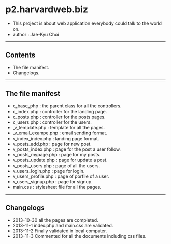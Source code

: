 p2.harvardweb.biz
=================

* This project is about web application everybody could talk to the world on.
* author : Jae-Kyu Choi

******************************************************************

Contents
--------
* The file manifest.
* Changelogs.

******************************************************************

The file manifest
-----------------
* c_base_php : the parent class for all the controllers.
* c_index.php : controller for the landing page.
* c_posts.php : controller for the posts pages.
* c_users.php : controller for the users.
* _v_template.php : template for all the pages.
* _v_email_exampe.php : email sending format.
* v_index_index.php : landing page format.
* v_posts_add.php : page for new post.
* v_posts_index.php : page for the post a user follow.
* v_posts_mypage.php : page for my posts.
* v_posts_update.php : page for update a post.
* v_posts_users.php : page of all the users.
* v_users_login.php : page for login.
* v_users_profile.php : page of porfile of a user.
* v_users_signup.php : page for signup.
* main.css : stylesheet file for all the pages.


******************************************************************

Changelogs
----------
* 2013-10-30 all the pages are completed.
* 2013-11-1 index.php and main.css are validated.
* 2013-11-2 Finally validated in local computer.
* 2013-11-3 Commented for all the documents including css files.
